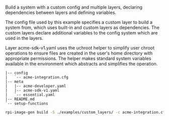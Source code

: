 Build a system with a custom config and multiple layers, declaring dependencies between layers and defining variables.

The config file used by this example specifies a custom layer to build a system from, which uses built-in and custom layers as dependencies. The custom layers declare additional variables to the config system which are used in the layers.

Layer acme-sdk-v1.yaml uses the uchroot helper to simplify user chroot operations to ensure files are created in the user's home directory with appropriate permissions. The helper makes standard system variables available in the environment which abstracts and simplifies the operation.

```text
|-- config
|   `-- acme-integration.cfg
|-- meta
|   |-- acme-developer.yaml
|   |-- acme-sdk-v1.yaml
|   `-- essential.yaml
|-- README.md
`-- setup-functions
```

```bash
rpi-image-gen build -S ./examples/custom_layers/ -c acme-integration.cfg
```
